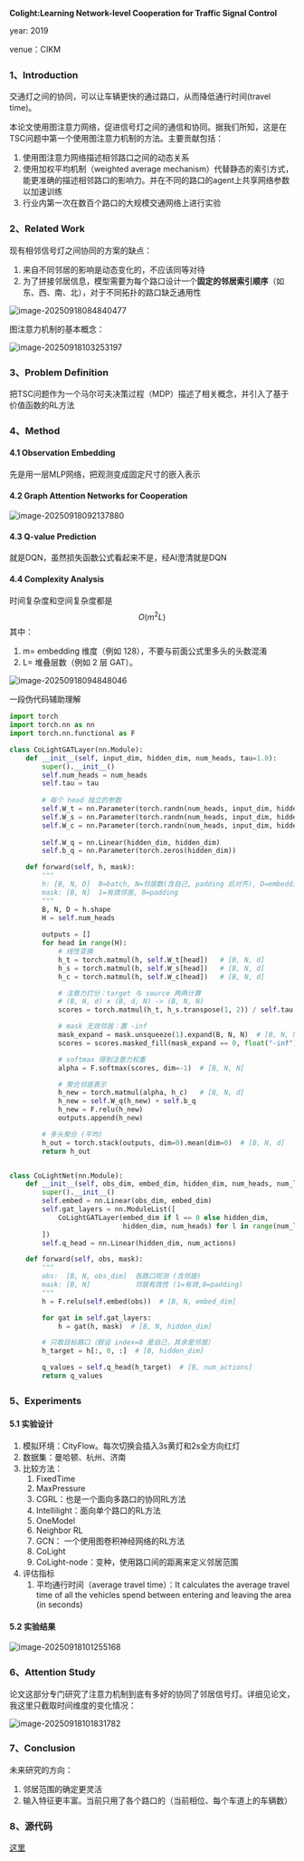 **Colight:Learning Network-level Cooperation for Traffic Signal Control**

year: 2019

venue：CIKM

### 1、Introduction

交通灯之间的协同，可以让车辆更快的通过路口，从而降低通行时间(travel time)。

本论文使用图注意力网络，促进信号灯之间的通信和协同。据我们所知，这是在TSC问题中第一个使用图注意力机制的方法。主要贡献包括：

1. 使用图注意力网络描述相邻路口之间的动态关系
2. 使用加权平均机制（weighted average mechanism）代替静态的索引方式，能更准确的描述相邻路口的影响力。并在不同的路口的agent上共享网络参数以加速训练
3. 行业内第一次在数百个路口的大规模交通网络上进行实验

### 2、Related Work

现有相邻信号灯之间协同的方案的缺点：

1. 来自不同邻居的影响是动态变化的，不应该同等对待
2. 为了拼接邻居信息，模型需要为每个路口设计一个**固定的邻居索引顺序**（如东、西、南、北），对于不同拓扑的路口缺乏通用性

![image-20250918084840477](img/image-20250918084840477.png)

图注意力机制的基本概念：

![image-20250918103253197](img/image-20250918103253197.png)

### 3、Problem Definition

把TSC问题作为一个马尔可夫决策过程（MDP）描述了相关概念，并引入了基于价值函数的RL方法

### 4、Method

#### 4.1 Observation Embedding

先是用一层MLP网络，把观测变成固定尺寸的嵌入表示

#### 4.2 Graph Attention Networks for Cooperation

![image-20250918092137880](img/image-20250918092137880.png)

#### 4.3 Q-value Prediction

就是DQN，虽然损失函数公式看起来不是，经AI澄清就是DQN

#### 4.4 Complexity Analysis

时间复杂度和空间复杂度都是 
$$
O(m^2L)
$$
其中：

1. m= embedding 维度（例如 128），不要与前面公式里多头的头数混淆
2. L= 堆叠层数（例如 2 层 GAT）。



![image-20250918094848046](img/image-20250918094848046.png)

一段伪代码辅助理解

```python
import torch
import torch.nn as nn
import torch.nn.functional as F

class CoLightGATLayer(nn.Module):
    def __init__(self, input_dim, hidden_dim, num_heads, tau=1.0):
        super().__init__()
        self.num_heads = num_heads
        self.tau = tau
        
        # 每个 head 独立的参数
        self.W_t = nn.Parameter(torch.randn(num_heads, input_dim, hidden_dim))
        self.W_s = nn.Parameter(torch.randn(num_heads, input_dim, hidden_dim))
        self.W_c = nn.Parameter(torch.randn(num_heads, input_dim, hidden_dim))
        
        self.W_q = nn.Linear(hidden_dim, hidden_dim)
        self.b_q = nn.Parameter(torch.zeros(hidden_dim))

    def forward(self, h, mask):
        """
        h: [B, N, D]  B=batch, N=邻居数(含自己, padding 后对齐), D=embedding size
        mask: [B, N]  1=有效邻居, 0=padding
        """
        B, N, D = h.shape
        H = self.num_heads
        
        outputs = []
        for head in range(H):
            # 线性变换
            h_t = torch.matmul(h, self.W_t[head])   # [B, N, d]
            h_s = torch.matmul(h, self.W_s[head])   # [B, N, d]
            h_c = torch.matmul(h, self.W_c[head])   # [B, N, d]

            # 注意力打分：target 与 source 两两计算
            # (B, N, d) x (B, d, N) -> (B, N, N)
            scores = torch.matmul(h_t, h_s.transpose(1, 2)) / self.tau

            # mask 无效邻居：置 -inf
            mask_expand = mask.unsqueeze(1).expand(B, N, N)  # [B, N, N]
            scores = scores.masked_fill(mask_expand == 0, float("-inf"))

            # softmax 得到注意力权重
            alpha = F.softmax(scores, dim=-1)  # [B, N, N]

            # 聚合邻居表示
            h_new = torch.matmul(alpha, h_c)   # [B, N, d]
            h_new = self.W_q(h_new) + self.b_q
            h_new = F.relu(h_new)
            outputs.append(h_new)

        # 多头聚合 (平均)
        h_out = torch.stack(outputs, dim=0).mean(dim=0)  # [B, N, d]
        return h_out


class CoLightNet(nn.Module):
    def __init__(self, obs_dim, embed_dim, hidden_dim, num_heads, num_layers, num_actions):
        super().__init__()
        self.embed = nn.Linear(obs_dim, embed_dim)
        self.gat_layers = nn.ModuleList([
            CoLightGATLayer(embed_dim if l == 0 else hidden_dim,
                            hidden_dim, num_heads) for l in range(num_layers)
        ])
        self.q_head = nn.Linear(hidden_dim, num_actions)

    def forward(self, obs, mask):
        """
        obs:  [B, N, obs_dim]  各路口观测 (含邻居)
        mask: [B, N]           邻居有效性 (1=有效,0=padding)
        """
        h = F.relu(self.embed(obs))  # [B, N, embed_dim]

        for gat in self.gat_layers:
            h = gat(h, mask)  # [B, N, hidden_dim]

        # 只取目标路口（假设 index=0 是自己，其余是邻居）
        h_target = h[:, 0, :]  # [B, hidden_dim]

        q_values = self.q_head(h_target)  # [B, num_actions]
        return q_values

```



### 5、Experiments

#### 5.1 实验设计

1. 模拟环境：CityFlow。每次切换会插入3s黄灯和2s全方向红灯
2. 数据集：曼哈顿、杭州、济南
3. 比较方法：
   1. FixedTime
   2. MaxPressure
   3. CGRL：也是一个面向多路口的协同RL方法
   4. Intellilight：面向单个路口的RL方法
   5. OneModel
   6. Neighbor  RL
   7. GCN： 一个使用图卷积神经网络的RL方法
   8. CoLight
   9. CoLight-node：变种，使用路口间的距离来定义邻居范围
4. 评估指标
   1. 平均通行时间（average travel time）：It calculates the average travel time of all the vehicles spend between entering and leaving the area (in seconds)

#### 5.2 实验结果

![image-20250918101255168](img/image-20250918101255168.png)

### 6、Attention Study

论文这部分专门研究了注意力机制到底有多好的协同了邻居信号灯。详细见论文，我这里只截取时间维度的变化情况：

![image-20250918101831782](img/image-20250918101831782.png)

### 7、Conclusion

未来研究的方向：

1. 邻居范围的确定更灵活
2. 输入特征更丰富。当前只用了各个路口的（当前相位、每个车道上的车辆数）

### 8、源代码

[这里](https://github.com/wingsweihua/colight)